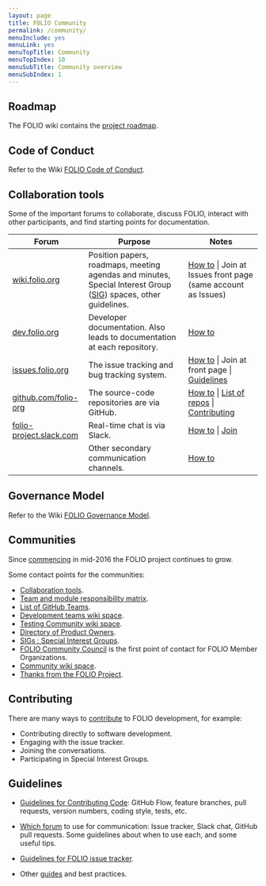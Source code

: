 ```yaml
---
layout: page
title: FOLIO Community
permalink: /community/
menuInclude: yes
menuLink: yes
menuTopTitle: Community
menuTopIndex: 10
menuSubTitle: Community overview
menuSubIndex: 1
---
```


## Roadmap

The FOLIO wiki contains the [project roadmap](/guides/#roadmap).

## Code of Conduct

Refer to the Wiki [FOLIO Code of Conduct](https://wiki.folio.org/display/COMMUNITY/FOLIO+Code+of+Conduct).

## Collaboration tools

Some of the important forums to collaborate, discuss FOLIO, interact with other participants, and find starting points for documentation.

<table>
  <thead>
    <tr>
      <th>Forum</th>
      <th width="40%">Purpose</th>
      <th>Notes</th>
    </tr>
  </thead>
  <tbody>
    <tr>
      <td> <a href="https://wiki.folio.org">wiki.folio.org</a> </td>
      <td>
        Position papers, roadmaps, meeting agendas and minutes, Special Interest Group
        (<a href="https://wiki.folio.org/display/PC/Special+Interest+Groups">SIG</a>) spaces,
        other guidelines.
      </td>
      <td>
        <a href="/guidelines/which-forum#wiki">How to</a> |
        Join at Issues front page (same account as Issues)
      </td>
    </tr>
    <tr>
      <td> <a href="/">dev.folio.org</a> </td>
      <td> Developer documentation. Also leads to documentation at each repository. </td>
      <td>
        <a href="https://github.com/folio-org/folio-org.github.io/blob/master/README.md">How to</a>
      </td>
    </tr>
    <tr>
      <td> <a href="https://issues.folio.org">issues.folio.org</a> </td>
      <td> The issue tracking and bug tracking system.
      </td>
      <td>
        <a href="/guidelines/which-forum#issue-tracker">How to</a> |
        Join at front page |
        <a href="/guidelines/issue-tracker/">Guidelines</a>
      </td>
    </tr>
    <tr>
      <td> <a href="https://github.com/folio-org">github.com/folio-org</a> </td>
      <td> The source-code repositories are via GitHub. </td>
      <td>
        <a href="/guidelines/which-forum#github">How to</a> |
        <a href="/source-code/map/">List of repos</a> |
        <a href="/guidelines/contributing">Contributing</a>
      </td>
    </tr>
    <tr>
      <td> <a href="https://folio-project.slack.com">folio-project.slack.com</a> </td>
      <td> Real-time chat is via Slack. </td>
      <td>
        <a href="/guidelines/which-forum#slack">How to</a> |
        <a href="https://slack-invitation.folio.org">Join</a>
      </td>
    </tr>
    <tr>
      <td> </td>
      <td> Other secondary communication channels.</td>
      <td>
        <a href="/guidelines/which-forum#secondary">How to</a>
      </td>
    </tr>
  </tbody>
</table>

## Governance Model

Refer to the Wiki [FOLIO Governance Model](https://wiki.folio.org/display/COMMUNITY/FOLIO+Governance+Model).

## Communities

Since [commencing](/about/) in mid-2016 the FOLIO project continues to grow.

Some contact points for the communities:

* [Collaboration tools](#collaboration-tools).
* [Team and module responsibility matrix](https://wiki.folio.org/pages/viewpage.action?pageId=14463134).
* [List of GitHub Teams](https://github.com/orgs/folio-org/teams).
* [Development teams wiki space](https://wiki.folio.org/display/FOLIJET/).
* [Testing Community wiki space](https://wiki.folio.org/display/FTC/Folio+Testing+Community+Home).
* [Directory of Product Owners](https://wiki.folio.org/display/PO/Directory+of+Product+Owners+by+Area+of+Focus).
* [SIGs : Special Interest Groups](https://wiki.folio.org/display/PC/Special+Interest+Groups).
* [FOLIO Community Council](/reference/glossary/#cc) is the first point of contact for FOLIO Member Organizations.
* [Community wiki space](https://wiki.folio.org/display/COMMUNITY/).
* [Thanks from the FOLIO Project](/about/thanks/).

## Contributing

There are many ways to [contribute](/guides/#community)
to FOLIO development, for example:

- Contributing directly to software development.
- Engaging with the issue tracker.
- Joining the conversations.
- Participating in Special Interest Groups.

## Guidelines

- [Guidelines for Contributing Code](/guidelines/contributing/):
  GitHub Flow, feature branches, pull requests, version numbers, coding style,
  tests, etc.

- [Which forum](/guidelines/which-forum/) to use for communication:
  Issue tracker, Slack chat, GitHub pull requests.
  Some guidelines about when to use each, and some useful tips.

- [Guidelines for FOLIO issue tracker](/guidelines/issue-tracker/).

- Other [guides](/guides/) and best practices.
